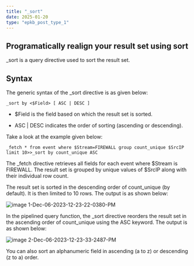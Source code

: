 ```yaml
---
title: "_sort"
date: 2025-01-20
type: "epkb_post_type_1"
---
```


## **Programatically realign your result set using sort**

\_sort is a query directive used to sort the result set.

## **Syntax**

The generic syntax of the \_sort directive is as given below:

```
_sort by <$Field> [ ASC | DESC ]
```

- $Field is the field based on which the result set is sorted.

- ASC | DESC indicates the order of sorting (ascending or descending).

Take a look at the example given below:

```
_fetch * from event where $Stream=FIREWALL group count_unique $SrcIP limit 10>>_sort by count_unique ASC
```

The \_fetch directive retrieves all fields for each event where $Stream is FIREWALL. The result set is grouped by unique values of $SrcIP along with their individual row count.

The result set is sorted in the descending order of count\_unique (by default). It is then limited to 10 rows. The output is as shown below:

![image 1-Dec-06-2023-12-23-22-0380-PM](./Images%20Sort/image201-Dec-06-2023-12-23-22-0380-PM.webp)

In the pipelined query function, the \_sort directive reorders the result set in the ascending order of count\_unique using the ASC keyword. The output is as shown below:

![image 2-Dec-06-2023-12-23-33-2487-PM](./Images%20Sort/image202-Dec-06-2023-12-23-33-2487-PM.webp)

You can also sort an alphanumeric field in ascending (a to z) or descending (z to a) order.
